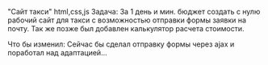 "Сайт такси"
    html,css,js
Задача: За 1 день и мин. бюджет создать с нулю рабочий сайт для 
такси с возможностью отправки формы заявки на почту. Так же позже
был добавлен калькулятор расчета стоимоcти.

Что бы изменил: Сейчас бы сделал отправку формы через ajax и поработал над адаптацией...